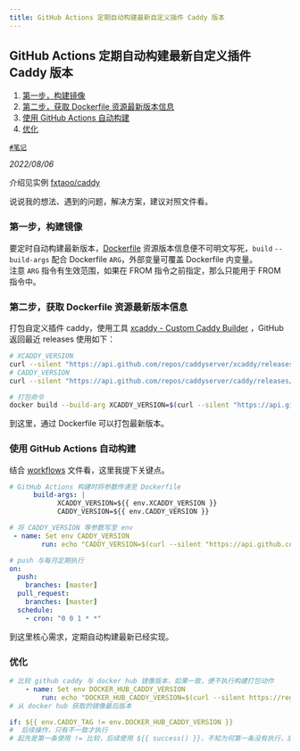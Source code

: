 ```yaml
---
title: GitHub Actions 定期自动构建最新自定义插件 Caddy 版本
---
```


## GitHub Actions 定期自动构建最新自定义插件 Caddy 版本 <!-- omit in toc -->

1. [第一步，构建镜像](#第一步构建镜像)
2. [第二步，获取 Dockerfile 资源最新版本信息](#第二步获取-dockerfile-资源最新版本信息)
3. [使用 GitHub Actions 自动构建](#使用-github-actions-自动构建)
4. [优化](#优化)

[`#笔记`](https://fangxuetao.com/note) 

*2022/08/06*

介绍见实例 [fxtaoo/caddy](https://github.com/fxtaoo/caddy) 

说说我的想法、遇到的问题，解决方案，建议对照文件看。

### 第一步，构建镜像

要定时自动构建最新版本，[Dockerfile](https://github.com/fxtaoo/caddy/blob/master/Dockerfile) 资源版本信息便不可明文写死，`build` `--build-args` 配合 Dockerfile `ARG`，外部变量可覆盖 Dockerfile 内变量。  
注意 `ARG` 指令有生效范围，如果在 FROM 指令之前指定，那么只能用于 FROM 指令中。

### 第二步，获取 Dockerfile 资源最新版本信息

打包自定义插件 caddy，使用工具 [xcaddy - Custom Caddy Builder](https://github.com/caddyserver/xcaddy) ，GitHub 返回最近 releases 使用如下：

```bash
# XCADDY_VERSION
curl --silent "https://api.github.com/repos/caddyserver/xcaddy/releases/latest" | jq -r .tag_name | sed 's/^v//'
# CADDY_VERSION
curl --silent "https://api.github.com/repos/caddyserver/caddy/releases/latest" | jq -r .tag_name

# 打包命令
docker build --build-arg XCADDY_VERSION=$(curl --silent "https://api.github.com/repos/caddyserver/xcaddy/releases/latest" | jq -r .tag_name | sed 's/^v//') --build-arg CADDY_VERSION=$(curl --silent "https://api.github.com/repos/caddyserver/caddy/releases/latest" | jq -r .tag_name) .
```

到这里，通过 Dockerfile 可以打包最新版本。

### 使用 GitHub Actions 自动构建

结合 [workflows](https://github.com/fxtaoo/caddy/blob/master/.github/workflows/docker-image.yml) 文件看，这里我提下关键点。

```yml
# GitHub Actions 构建时将参数传递至 Dockerfile
      build-args: |
            XCADDY_VERSION=${{ env.XCADDY_VERSION }}
            CADDY_VERSION=${{ env.CADDY_VERSION }}

# 将 CADDY_VERSION 等参数写至 env
 - name: Set env CADDY_VERSION
        run: echo "CADDY_VERSION=$(curl --silent "https://api.github.com/repos/caddyserver/caddy/releases/latest" | jq -r .tag_name)" >> $GITHUB_ENV

# push 与每月定期执行
on:
  push:
    branches: [master]
  pull_request:
    branches: [master]
  schedule:
    - cron: "0 0 1 * *"
```

到这里核心需求，定期自动构建最新已经实现。

### 优化

```yml
# 比较 github caddy 与 docker hub 镜像版本，如果一致，便不执行构建打包动作
    - name: Set env DOCKER_HUB_CADDY_VERSION
        run: echo "DOCKER_HUB_CADDY_VERSION=$(curl --silent https://registry.hub.docker.com/v2/repositories/fxtaoo/caddy/tags | jq -r '.results | .[1] | .name')" >> $GITHUB_ENV
# 从 docker hub 获取的镜像最后版本

if: ${{ env.CADDY_TAG != env.DOCKER_HUB_CADDY_VERSION }}
#  后续操作，只有不一致才执行
# 起先是第一条使用 != 比较，后续使用 ${{ success() }}，不知为何第一条没有执行，后续仍然执行，后面找时间系统学习 GitHub Actions 再研究这个问题。
```






